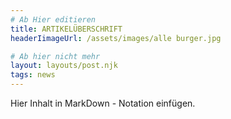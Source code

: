 ```yaml
---
# Ab Hier editieren
title: ARTIKELÜBERSCHRIFT
headerIimageUrl: /assets/images/alle burger.jpg

# Ab hier nicht mehr
layout: layouts/post.njk
tags: news
---
```


Hier Inhalt in MarkDown - Notation einfügen.